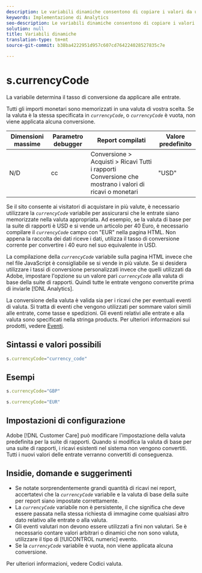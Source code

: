 ```yaml
---
description: Le variabili dinamiche consentono di copiare i valori da una variabile all’altra senza digitare più volte i valori completi nelle richieste di immagini sul sito.
keywords: Implementazione di Analytics
seo-description: Le variabili dinamiche consentono di copiare i valori da una variabile all’altra senza digitare più volte i valori completi nelle richieste di immagini sul sito.
solution: null
title: Variabili dinamiche
translation-type: tm+mt
source-git-commit: b38ba4222951d957c607cd764224028527835c7e

---
```



# s.currencyCode

La variabile determina il tasso di conversione da applicare alle entrate.

Tutti gli importi monetari sono memorizzati in una valuta di vostra scelta. Se la valuta è la stessa specificata in *`currencyCode`*, o *`currencyCode`* è vuota, non viene applicata alcuna conversione.

| Dimensioni massime | Parametro debugger | Report compilati | Valore predefinito |
|--- |--- |--- |--- |
| N/D | cc | Conversione &gt; Acquisti &gt; Ricavi Tutti i rapporti Conversione che mostrano i valori di ricavi o monetari | "USD" |

Se il sito consente ai visitatori di acquistare in più valute, è necessario utilizzare la *`currencyCode`* variabile per assicurarsi che le entrate siano memorizzate nella valuta appropriata. Ad esempio, se la valuta di base per la suite di rapporti è USD e si vende un articolo per 40 Euro, è necessario compilare il *`currencyCode`* campo con "EUR" nella pagina HTML. Non appena la raccolta dei dati riceve i dati, utilizza il tasso di conversione corrente per convertire i 40 euro nel suo equivalente in USD.

La compilazione della *`currencyCode`* variabile sulla pagina HTML invece che nel file JavaScript è consigliabile se si vende in più valute. Se si desidera utilizzare i tassi di conversione personalizzati invece che quelli utilizzati da Adobe, impostare l'opzione su un valore pari *`currencyCode`* alla valuta di base della suite di rapporti. Quindi tutte le entrate vengono convertite prima di inviarle [!DNL Analytics].

La conversione della valuta è valida sia per i ricavi che per eventuali eventi di valuta. Si tratta di eventi che vengono utilizzati per sommare valori simili alle entrate, come tasse e spedizioni. Gli eventi relativi alle entrate e alla valuta sono specificati nella stringa products. Per ulteriori informazioni sui prodotti, vedere [Eventi](https://docs.adobe.com/content/help/en/analytics/implementation/analytics-basics/ref-events.html).

## Sintassi e valori possibili

```js
s.currencyCode="currency_code"
```

## Esempi

```js
s.currencyCode="GBP"
```

```js
s.currencyCode="EUR"
```

## Impostazioni di configurazione

Adobe [!DNL Customer Care] può modificare l'impostazione della valuta predefinita per la suite di rapporti. Quando si modifica la valuta di base per una suite di rapporti, i ricavi esistenti nel sistema non vengono convertiti. Tutti i nuovi valori delle entrate verranno convertiti di conseguenza.

## Insidie, domande e suggerimenti

* Se notate sorprendentemente grandi quantità di ricavi nei report, accertatevi che la *`currencyCode`* variabile e la valuta di base della suite per report siano impostate correttamente.
* La *`currencyCode`* variabile non è persistente, il che significa che deve essere passata nella stessa richiesta di immagine come qualsiasi altro dato relativo alle entrate o alla valuta.
* Gli eventi valutari non devono essere utilizzati a fini non valutari. Se è necessario contare valori arbitrari o dinamici che non sono valuta, utilizzare il tipo di [!UICONTROL numeric] evento.
* Se la *`currencyCode`* variabile è vuota, non viene applicata alcuna conversione.

Per ulteriori informazioni, vedere Codici [](https://docs.adobe.com/content/help/en/analytics/admin/admin-tools/currency.html)valuta.
